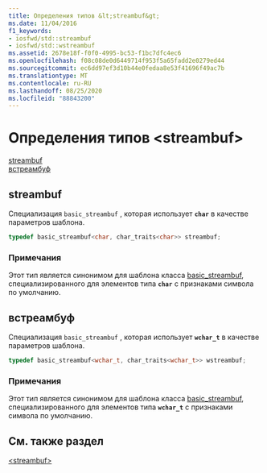 ```yaml
---
title: Определения типов &lt;streambuf&gt;
ms.date: 11/04/2016
f1_keywords:
- iosfwd/std::streambuf
- iosfwd/std::wstreambuf
ms.assetid: 2678e18f-f0f0-4995-bc53-f1bc7dfc4ec6
ms.openlocfilehash: f08c08de0d6449714f953f5a65fadd2e0279ed44
ms.sourcegitcommit: ec6dd97ef3d10b44e0fedaa8e53f41696f49ac7b
ms.translationtype: MT
ms.contentlocale: ru-RU
ms.lasthandoff: 08/25/2020
ms.locfileid: "88843200"
---
```

# <a name="ltstreambufgt-typedefs"></a>Определения типов &lt;streambuf&gt;

[streambuf](#streambuf)\
[встреамбуф](#wstreambuf)

## <a name="streambuf"></a><a name="streambuf"></a> streambuf

Специализация `basic_streambuf` , которая использует **`char`** в качестве параметров шаблона.

```cpp
typedef basic_streambuf<char, char_traits<char>> streambuf;
```

### <a name="remarks"></a>Примечания

Этот тип является синонимом для шаблона класса [basic_streambuf](../standard-library/basic-streambuf-class.md), специализированного для элементов типа **`char`** с признаками символа по умолчанию.

## <a name="wstreambuf"></a><a name="wstreambuf"></a> встреамбуф

Специализация `basic_streambuf` , которая использует **`wchar_t`** в качестве параметров шаблона.

```cpp
typedef basic_streambuf<wchar_t, char_traits<wchar_t>> wstreambuf;
```

### <a name="remarks"></a>Примечания

Этот тип является синонимом для шаблона класса [basic_streambuf](../standard-library/basic-streambuf-class.md), специализированного для элементов типа **`wchar_t`** с признаками символа по умолчанию.

## <a name="see-also"></a>См. также раздел

[\<streambuf>](../standard-library/streambuf.md)
